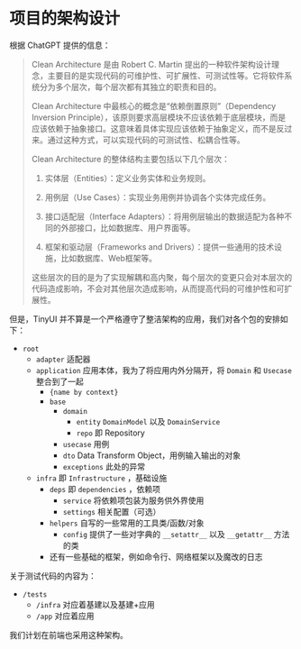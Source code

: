 # 项目的架构设计

根据 ChatGPT 提供的信息：

> Clean Architecture 是由 Robert C. Martin 提出的一种软件架构设计理念，主要目的是实现代码的可维护性、可扩展性、可测试性等。它将软件系统分为多个层次，每个层次都有其独立的职责和目的。
>
> Clean Architecture 中最核心的概念是“依赖倒置原则”（Dependency Inversion Principle），该原则要求高层模块不应该依赖于底层模块，而是应该依赖于抽象接口。这意味着具体实现应该依赖于抽象定义，而不是反过来。通过这种方式，可以实现代码的可测试性、松耦合性等。
>
> Clean Architecture 的整体结构主要包括以下几个层次：
>
> 1.  实体层（Entities）：定义业务实体和业务规则。
>
> 2.  用例层（Use Cases）：实现业务用例并协调各个实体完成任务。
>
> 3.  接口适配层（Interface Adapters）：将用例层输出的数据适配为各种不同的外部接口，比如数据库、用户界面等。
>
> 4.  框架和驱动层（Frameworks and Drivers）：提供一些通用的技术设施，比如数据库、Web框架等。
>
> 这些层次的目的是为了实现解耦和高内聚，每个层次的变更只会对本层次的代码造成影响，不会对其他层次造成影响，从而提高代码的可维护性和可扩展性。

但是，TinyUI 并不算是一个严格遵守了整洁架构的应用，我们对各个包的安排如下：

- `root`
  - `adapter` 适配器
  - `application` 应用本体，我为了将应用内外分隔开，将 `Domain` 和 `Usecase` 整合到了一起
    - `{name by context}`
    - `base`
      - `domain`
        - `entity` `DomainModel` 以及 `DomainService`
        - `repo` 即 Repository
      - `usecase` 用例
      - `dto` Data Transform Object，用例输入输出的对象
      - `exceptions` 此处的异常
  - `infra` 即 `Infrastructure` ，基础设施
    - `deps` 即 `dependencies` ，依赖项
      - `service` 将依赖项包装为服务供外界使用
      - `settings` 相关配置（可选）
    - `helpers` 自写的一些常用的工具类/函数/对象
      - `config` 提供了一些对字典的 `__setattr__` 以及 `__getattr__` 方法的类
    - 还有一些基础的框架，例如命令行、网络框架以及魔改的日志

关于测试代码的内容为：

- `/tests` 
  - `/infra` 对应着基建以及基建+应用
  - `/app` 对应着应用

我们计划在前端也采用这种架构。
